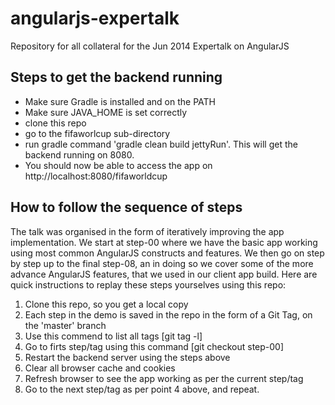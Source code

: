 angularjs-expertalk
===================

Repository for all collateral for the Jun 2014 Expertalk on AngularJS

Steps to get the backend running
--------------------------------
- Make sure Gradle is installed and on the PATH
- Make sure JAVA_HOME is set correctly
- clone this repo
- go to the fifaworlcup sub-directory
- run gradle command 'gradle clean build jettyRun'. This will get the backend running on 8080.
- You should now be able to access the app on http://localhost:8080/fifaworldcup

How to follow the sequence of steps
-----------------------------------

The talk was organised in the form of iteratively improving the app implementation. We start at step-00 where we have the basic app working using most common AngularJS constructs and features. We then go on step by step up to the final step-08, an in doing so we cover some of the more advance AngularJS features, that we used in our client app build. Here are quick instructions to replay these steps yourselves using this repo:

1.  Clone this repo, so you get a local copy
2.  Each step in the demo is saved in the repo in the form of a Git Tag, on the 'master' branch
3.  Use this commend to list all tags [git tag -l]
4.  Go to firts step/tag using this command [git checkout step-00]
5.  Restart the backend server using the steps above
6.  Clear all browser cache and cookies
7.  Refresh browser to see the app working as per the current step/tag
8.  Go to the next step/tag as per point 4 above, and repeat. 
